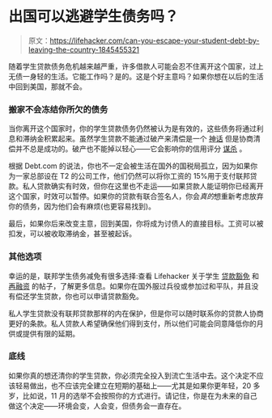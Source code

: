 # 出国可以逃避学生债务吗？

> 原文：<https://lifehacker.com/can-you-escape-your-student-debt-by-leaving-the-country-1845455321>

随着学生贷款债务危机越来越严重，许多借款人可能会忍不住离开这个国家，过上无债一身轻的生活。它能工作吗？是的。这是个好主意吗？如果你想在以后的生活中回到美国，那就不会。



### **搬家不会冻结你所欠的债务**

当你离开这个国家时，你的学生贷款债务仍然被认为是有效的，这些债务将通过利息和滞纳金积累起来。虽然学生贷款不能通过破产来清偿是一个 [神话](https://www.npr.org/2020/01/22/797330613/myth-busted-turns-out-bankruptcy-can-wipe-out-student-loan-debt-after-all) 但是协商清偿并不总是成功的。破产也不能掉以轻心——它会影响你的信用评分 [谋杀](https://twocents.lifehacker.com/what-really-happens-when-you-file-for-bankruptcy-1781919974) 。

根据 Debt.com 的说法，你也不一定会被生活在国外的国税局孤立，因为如果你为一家总部设在 T2 的公司工作，他们仍然可以将你工资的 15%用于支付联邦贷款。私人贷款确实有时效，但你在这里也不走运——如果贷款人能证明你已经离开这个国家，时效可以暂停。如果你的贷款有联合签名人，你会*真的*想重新考虑放弃你的债务，因为他们会有麻烦(也更容易找到)。 

最后，如果你后来改变主意，回到美国，你将成为讨债人的直接目标。工资可以被扣发，可以被收取滞纳金，甚至被起诉。

### **其他选项**

幸运的是，联邦学生债务减免有很多选择:查看 Lifehacker 关于学生 [贷款豁免](https://twocents.lifehacker.com/all-the-ways-you-can-get-your-student-loans-forgiven-1832647791) 和 [再融资](https://twocents.lifehacker.com/what-to-know-about-consolidating-and-refinancing-your-s-1825210047) 的帖子，了解更多信息。如果你在国外服过兵役或参加过和平队，并且没有偿还学生贷款，你也可以申请贷款豁免。

私人学生贷款没有联邦贷款那样的内在保护，但是你可以随时联系你的贷款人协商更好的条款。私人贷款人希望确保他们得到支付，所以他们可能会同意降低你的月供或提供有限的延期。

### **底线**

如果你真的想还清你的学生贷款，你必须完全投入到流亡生活中去。这个决定不应该轻易做出，也不应该完全建立在短期的基础上——尤其是如果你更年轻，20 多岁，比如说，11 月的选举不会按照你的方式进行。请记住，你是在为未来的自己做这个决定——环境会变，人会变，但债务会一直存在。